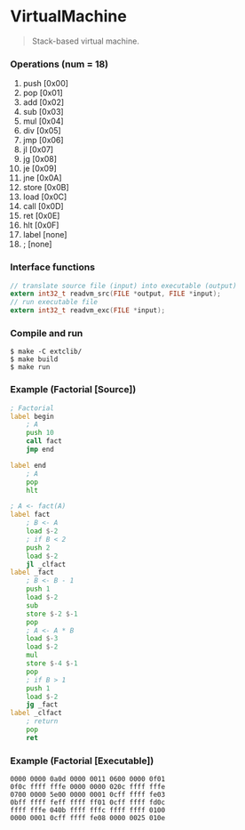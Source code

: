 # VirtualMachine
> Stack-based virtual machine.

### Operations (num = 18)
1.  push  [0x00]
2.  pop   [0x01]
3.  add   [0x02]
4.  sub   [0x03]
5.  mul   [0x04]
6.  div   [0x05]
7.  jmp   [0x06]
8.  jl    [0x07]
9.  jg    [0x08]
10. je    [0x09]
11. jne   [0x0A]
12. store [0x0B]
13. load  [0x0C]
14. call  [0x0D]
15. ret   [0x0E]
16. hlt   [0x0F]
17. label [none]
18. ;     [none]


### Interface functions
```c
// translate source file (input) into executable (output)
extern int32_t readvm_src(FILE *output, FILE *input);
// run executable file
extern int32_t readvm_exc(FILE *input);
```

### Compile and run
```
$ make -C extclib/
$ make build
$ make run
```

### Example (Factorial [Source])
```asm
; Factorial
label begin
    ; A
    push 10
    call fact
    jmp end

label end
    ; A
    pop
    hlt

; A <- fact(A)
label fact
    ; B <- A
    load $-2
    ; if B < 2
    push 2
    load $-2
    jl _clfact
label _fact
    ; B <- B - 1
    push 1
    load $-2
    sub
    store $-2 $-1
    pop
    ; A <- A * B
    load $-3
    load $-2
    mul
    store $-4 $-1
    pop
    ; if B > 1
    push 1
    load $-2
    jg _fact
label _clfact
    ; return
    pop
    ret
```

### Example (Factorial [Executable])
```
0000 0000 0a0d 0000 0011 0600 0000 0f01
0f0c ffff fffe 0000 0000 020c ffff fffe
0700 0000 5e00 0000 0001 0cff ffff fe03
0bff ffff feff ffff ff01 0cff ffff fd0c
ffff fffe 040b ffff fffc ffff ffff 0100
0000 0001 0cff ffff fe08 0000 0025 010e
```

